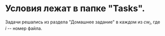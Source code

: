# Условия лежат в папке "Tasks".
Задачи решались из раздела "Домашнее задание" в каждом из $cw_i$, где $i$ -- номер файла.
